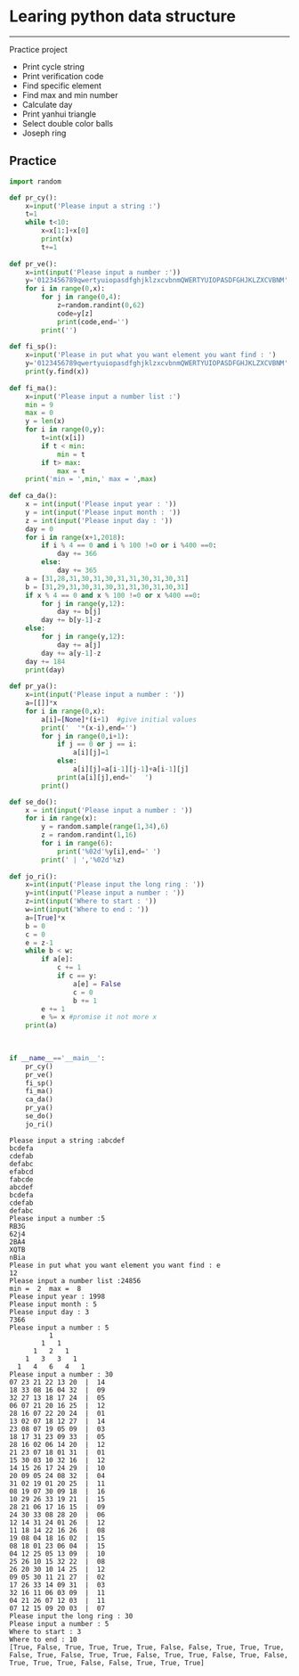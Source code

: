 
# Learing python data structure

- - -
Practice project

- Print cycle string
- Print verification code
- Find specific element
- Find max and min number
- Calculate day
- Print yanhui triangle
- Select double color balls
- Joseph ring

## Practice


```python
import random

def pr_cy():
    x=input('Please input a string :')
    t=1
    while t<10:
        x=x[1:]+x[0]
        print(x)
        t+=1
    
def pr_ve():
    x=int(input('Please input a number :'))
    y='0123456789qwertyuiopasdfghjklzxcvbnmQWERTYUIOPASDFGHJKLZXCVBNM'
    for i in range(0,x):
        for j in range(0,4):
            z=random.randint(0,62)
            code=y[z]
            print(code,end='')
        print('')
        
def fi_sp():
    x=input('Please in put what you want element you want find : ')
    y='0123456789qwertyuiopasdfghjklzxcvbnmQWERTYUIOPASDFGHJKLZXCVBNM'
    print(y.find(x))
    
def fi_ma():
    x=input('Please input a number list :')
    min = 9
    max = 0
    y = len(x)
    for i in range(0,y):
        t=int(x[i])
        if t < min:
            min = t
        if t> max:
            max = t
    print('min = ',min,' max = ',max)
    
def ca_da():
    x = int(input('Please input year : '))
    y = int(input('Please input month : '))
    z = int(input('Please input day : '))
    day = 0
    for i in range(x+1,2018):
        if i % 4 == 0 and i % 100 !=0 or i %400 ==0:
            day += 366
        else:
            day += 365
    a = [31,28,31,30,31,30,31,31,30,31,30,31]
    b = [31,29,31,30,31,30,31,31,30,31,30,31]
    if x % 4 == 0 and x % 100 !=0 or x %400 ==0:
        for j in range(y,12):
            day += b[j]
        day += b[y-1]-z
    else:
        for j in range(y,12):
            day += a[j]
        day += a[y-1]-z
    day += 184
    print(day)
    
def pr_ya():
    x=int(input('Please input a number : '))
    a=[[]]*x
    for i in range(0,x):
        a[i]=[None]*(i+1)  #give initial values
        print('  '*(x-i),end='')
        for j in range(0,i+1):
            if j == 0 or j == i:
                a[i][j]=1
            else:
                a[i][j]=a[i-1][j-1]+a[i-1][j]
            print(a[i][j],end='   ')
        print()

def se_do():
    x = int(input('Please input a number : '))
    for i in range(x):
        y = random.sample(range(1,34),6)
        z = random.randint(1,16)
        for i in range(6):
            print('%02d'%y[i],end=' ')
        print(' | ','%02d'%z)
            
def jo_ri():
    x=int(input('Please input the long ring : '))
    y=int(input('Please input a number : '))
    z=int(input('Where to start : '))
    w=int(input('Where to end : '))
    a=[True]*x
    b = 0
    c = 0
    e = z-1
    while b < w:
        if a[e]:
            c += 1
            if c == y:
                a[e] = False
                c = 0
                b += 1
        e += 1
        e %= x #promise it not more x
    print(a)
        

        
if __name__=='__main__':
    pr_cy()
    pr_ve()
    fi_sp()
    fi_ma()
    ca_da()
    pr_ya()
    se_do()
    jo_ri()
```

    Please input a string :abcdef
    bcdefa
    cdefab
    defabc
    efabcd
    fabcde
    abcdef
    bcdefa
    cdefab
    defabc
    Please input a number :5
    RB3G
    62j4
    2BA4
    XQTB
    nBia
    Please in put what you want element you want find : e
    12
    Please input a number list :24856
    min =  2  max =  8
    Please input year : 1998
    Please input month : 5
    Please input day : 3
    7366
    Please input a number : 5
              1   
            1   1   
          1   2   1   
        1   3   3   1   
      1   4   6   4   1   
    Please input a number : 30
    07 23 21 22 13 20  |  14
    18 33 08 16 04 32  |  09
    32 27 13 18 17 24  |  05
    06 07 21 20 16 25  |  12
    28 16 07 22 20 24  |  01
    13 02 07 18 12 27  |  14
    23 08 07 19 05 09  |  03
    18 17 31 23 09 33  |  05
    28 16 02 06 14 20  |  12
    21 23 07 18 01 31  |  01
    15 30 03 10 32 16  |  12
    14 15 26 17 24 29  |  10
    20 09 05 24 08 32  |  04
    31 02 19 01 20 25  |  11
    08 19 07 30 09 18  |  16
    10 29 26 33 19 21  |  15
    28 21 06 17 16 15  |  09
    24 30 33 08 28 20  |  06
    12 14 31 24 01 26  |  12
    11 18 14 22 16 26  |  08
    19 08 04 18 16 02  |  15
    08 18 01 23 06 04  |  15
    04 12 25 05 13 09  |  10
    25 26 10 15 32 22  |  08
    26 20 30 10 14 25  |  12
    09 05 30 11 21 27  |  02
    17 26 33 14 09 31  |  03
    32 16 11 06 03 09  |  11
    04 21 26 07 12 03  |  11
    07 12 15 09 20 03  |  07
    Please input the long ring : 30
    Please input a number : 5
    Where to start : 3
    Where to end : 10
    [True, False, True, True, True, True, False, False, True, True, True, False, True, False, True, True, False, True, True, False, True, False, True, True, True, False, False, True, True, True]
    
